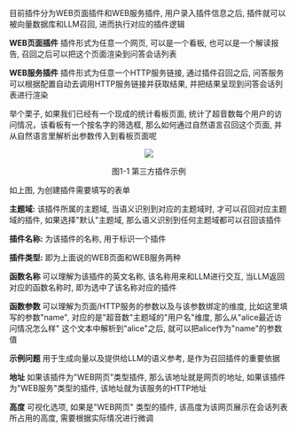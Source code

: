 目前插件分为WEB页面插件和WEB服务插件, 用户录入插件信息之后, 插件就可以被向量数据库和LLM召回, 进而执行对应的插件逻辑

**WEB页面插件** 插件形式为任意一个网页, 可以是一个看板, 也可以是一个解读报告, 召回之后可以把这个页面渲染到问答会话列表

**WEB服务插件** 插件形式为任意一个HTTP服务链接, 通过插件召回之后, 问答服务可以根据配置自动去调用HTTP服务链接并获取结果, 并把结果呈现到问答会话列表进行渲染

举个栗子, 如果我们已经有一个现成的统计看板页面, 统计了超音数每个用户的访问情况，该看板有一个按名字的筛选框, 那么如何通过自然语言召回这个页面, 并从自然语言里解析出参数传入到看板页面呢

<div align="center" >
    <img src=https://github.com/lxwcodemonkey/supersonic/blob/master/docs/images/plugin.png/>
    <p>图1-1 第三方插件示例</p>
</div>

如上图, 为创建插件需要填写的表单

**主题域:** 该插件所属的主题域, 当语义识别到对应的主题域时, 才可以召回对应主题域的插件, 如果选择"默认"主题域, 那么语义识别到任何主题域都可以召回该插件

**插件名称:** 为该插件的名称, 用于标识一个插件

**插件类型:** 即为上面说的WEB页面和WEB服务两种

**函数名称** 可以理解为该插件的英文名称, 该名称用来和LLM进行交互, 当LLM返回对应的函数名称时, 即为选中了该名称对应的插件

**函数参数** 可以理解为页面/HTTP服务的参数以及与该参数绑定的维度, 比如这里填写的参数"name", 对应的是"超音数"主题域的"用户名"维度, 那么从"alice最近访问情况怎么样"
这个文本中解析到"alice"之后, 就可以把alice作为"name"的参数值

**示例问题** 用于生成向量以及提供给LLM的语义参考, 是作为召回插件的重要依据

**地址** 如果该插件为"WEB网页"类型插件, 那么该地址就是网页的地址, 如果该插件为"WEB服务"类型的插件, 该地址就为该服务的HTTP地址

**高度** 可视化选项, 如果是"WEB网页" 类型的插件, 该高度为该网页展示在会话列表所占用的高度, 需要根据实际情况进行微调